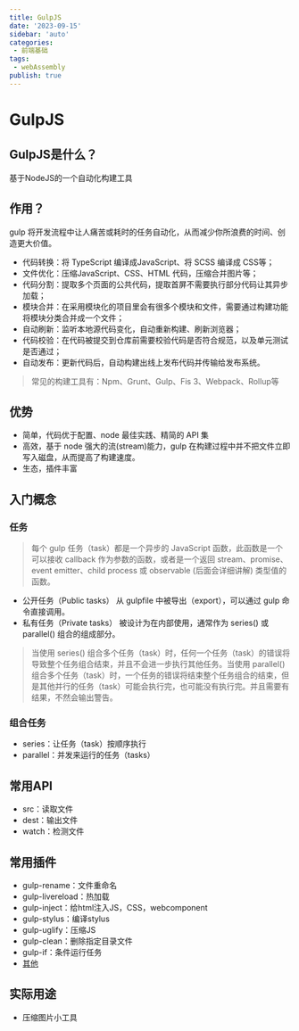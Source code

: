 ```yaml
---
title: GulpJS
date: '2023-09-15'
sidebar: 'auto'
categories:
 - 前端基础
tags:
 - webAssembly
publish: true
---
```


# GulpJS

## GulpJS是什么？
基于NodeJS的一个自动化构建工具

## 作用？
gulp 将开发流程中让人痛苦或耗时的任务自动化，从而减少你所浪费的时间、创造更大价值。
- 代码转换：将 TypeScript 编译成JavaScript、将 SCSS 编译成 CSS等；
- 文件优化：压缩JavaScript、CSS、HTML 代码，压缩合并图片等；
- 代码分割：提取多个页面的公共代码，提取首屏不需要执行部分代码让其异步加载；
- 模块合并：在采用模块化的项目里会有很多个模块和文件，需要通过构建功能将模块分类合并成一个文件；
- 自动刷新：监听本地源代码变化，自动重新构建、刷新浏览器；
- 代码校验：在代码被提交到仓库前需要校验代码是否符合规范，以及单元测试是否通过；
- 自动发布：更新代码后，自动构建出线上发布代码并传输给发布系统。
> 常见的构建工具有：Npm、Grunt、Gulp、Fis 3、Webpack、Rollup等

## 优势
- 简单，代码优于配置、node 最佳实践、精简的 API 集
- 高效，基于 node 强大的流(stream)能力，gulp 在构建过程中并不把文件立即写入磁盘，从而提高了构建速度。
- 生态，插件丰富

## 入门概念
### 任务
> 每个 gulp 任务（task）都是一个异步的 JavaScript 函数，此函数是一个可以接收 callback 作为参数的函数，或者是一个返回 stream、promise、event emitter、child process 或 observable (后面会详细讲解) 类型值的函数。
- 公开任务（Public tasks） 从 gulpfile 中被导出（export），可以通过 gulp 命令直接调用。
- 私有任务（Private tasks） 被设计为在内部使用，通常作为 series() 或 parallel() 组合的组成部分。
> 当使用 series() 组合多个任务（task）时，任何一个任务（task）的错误将导致整个任务组合结束，并且不会进一步执行其他任务。当使用 parallel() 组合多个任务（task）时，一个任务的错误将结束整个任务组合的结束，但是其他并行的任务（task）可能会执行完，也可能没有执行完。并且需要有结果，不然会输出警告。

### 组合任务
- series：让任务（task）按顺序执行
- parallel：并发来运行的任务（tasks）

## 常用API
- src：读取文件
- dest：输出文件
- watch：检测文件

## 常用插件
- gulp-rename：文件重命名
- gulp-livereload：热加载
- gulp-inject：给html注入JS，CSS，webcomponent
- gulp-stylus：编译stylus
- gulp-uglify：压缩JS
- gulp-clean：删除指定目录文件
- gulp-if：条件运行任务
- [其他](https://gulpjs.com/plugins/)

## 实际用途
- 压缩图片小工具